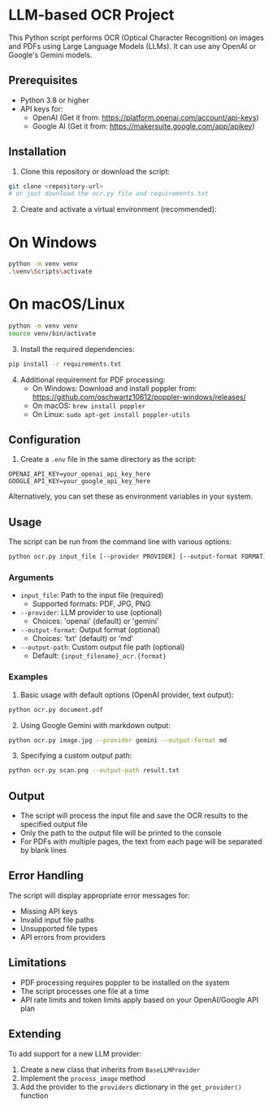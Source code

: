# LLM-based OCR Project

This Python script performs OCR (Optical Character Recognition) on images and PDFs using Large Language Models (LLMs). It can use any OpenAI or Google's Gemini models.

## Prerequisites

- Python 3.8 or higher
- API keys for:
    - OpenAI (Get it from: https://platform.openai.com/account/api-keys)
    - Google AI (Get it from: https://makersuite.google.com/app/apikey)

## Installation

1. Clone this repository or download the script:
```bash
git clone <repository-url>
# or just download the ocr.py file and requirements.txt
```

2. Create and activate a virtual environment (recommended):
# On Windows
```bash
python -m venv venv
.\venv\Scripts\activate
```
# On macOS/Linux
```bash
python -m venv venv
source venv/bin/activate
```

3. Install the required dependencies:
```bash
pip install -r requirements.txt
```

4. Additional requirement for PDF processing:
   - On Windows: Download and install poppler from: https://github.com/oschwartz10612/poppler-windows/releases/
   - On macOS: `brew install poppler`
   - On Linux: `sudo apt-get install poppler-utils`

## Configuration

1. Create a `.env` file in the same directory as the script:
```
OPENAI_API_KEY=your_openai_api_key_here
GOOGLE_API_KEY=your_google_api_key_here
```

Alternatively, you can set these as environment variables in your system.

## Usage

The script can be run from the command line with various options:

```bash
python ocr.py input_file [--provider PROVIDER] [--output-format FORMAT] [--output-path PATH]
```

### Arguments

- `input_file`: Path to the input file (required)
  - Supported formats: PDF, JPG, PNG
- `--provider`: LLM provider to use (optional)
  - Choices: 'openai' (default) or 'gemini'
- `--output-format`: Output format (optional)
  - Choices: 'txt' (default) or 'md'
- `--output-path`: Custom output file path (optional)
  - Default: `{input_filename}_ocr.{format}`

### Examples

1. Basic usage with default options (OpenAI provider, text output):
```bash
python ocr.py document.pdf
```

2. Using Google Gemini with markdown output:
```bash
python ocr.py image.jpg --provider gemini --output-format md 
```

3. Specifying a custom output path:
```bash
python ocr.py scan.png --output-path result.txt
```

## Output

- The script will process the input file and save the OCR results to the specified output file
- Only the path to the output file will be printed to the console
- For PDFs with multiple pages, the text from each page will be separated by blank lines

## Error Handling

The script will display appropriate error messages for:
- Missing API keys
- Invalid input file paths
- Unsupported file types
- API errors from providers

## Limitations

- PDF processing requires poppler to be installed on the system
- The script processes one file at a time
- API rate limits and token limits apply based on your OpenAI/Google API plan

## Extending

To add support for a new LLM provider:
1. Create a new class that inherits from `BaseLLMProvider`
2. Implement the `process_image` method
3. Add the provider to the `providers` dictionary in the `get_provider()` function
